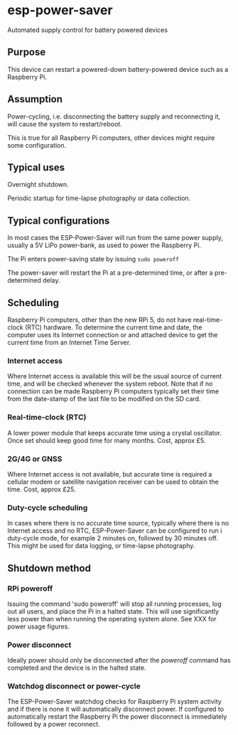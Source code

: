 # esp-power-saver

Automated supply control for battery powered devices

## Purpose

This device can restart a powered-down battery-powered device such as a Raspberry Pi.

## Assumption

Power-cycling, i.e. disconnecting the battery supply and reconnecting it, will cause the system to restart/reboot.

This is true for all Raspberry Pi computers, other devices might require some configuration.

## Typical uses

Overnight shutdown.

Periodic startup for time-lapse photography or data collection.


## Typical configurations

In most cases the ESP-Power-Saver will run from the same power supply, usually a 5V LiPo power-bank, as used to power the Raspberry Pi.

The Pi enters power-saving state by issuing ```sudo poweroff```

The power-saver will restart the Pi at a pre-determined time, or after a pre-determined delay.

## Scheduling

Raspberry Pi computers, other than the new RPi 5, do not have real-time-clock (RTC) hardware.  To determine the current time and date, the computer uses its Internet connection or and attached device to get the current time from an Internet Time Server.

### Internet access

Where Internet access is available this will be the usual source of current time, and will be checked whenever the system reboot.  Note that if no connection can be made Raspberry Pi computers typically set their time from the date-stamp of the last file to be modified on the SD card.

### Real-time-clock (RTC)

A lower power module that keeps accurate time using a crystal oscillator.  Once set should keep good time for many months. Cost, approx £5.

### 2G/4G or GNSS

Where Internet access is not available, but accurate time is required a cellular modem or satellite navigation receiver can be used to obtain the time. Cost, approx £25.

### Duty-cycle scheduling

In cases where there is no accurate time source, typically where there is no Internet access and no RTC, ESP-Power-Saver can be configured to run i duty-cycle mode, for example 2 minutes on, followed by 30 minutes off.  This might be used for data logging, or time-lapse photography.


## Shutdown method

### RPi poweroff

Issuing the command 'sudo poweroff' will stop all running processes, log out all users, and place the Pi in a halted state.  This will use significantly less power than when running the operating system alone.  See XXX for power usage figures.

### Power disconnect

Ideally power should only be disconnected after the *poweroff* command has completed and the device is in the halted state.

### Watchdog disconnect or power-cycle

The ESP-Power-Saver watchdog checks for Raspberry Pi system activity and if there is none it will automatically disconnect power.  If configured to automatically restart the Raspberry Pi the power disconnect is immediately followed by a power reconnect.

